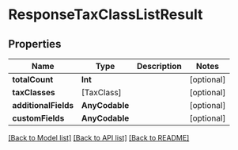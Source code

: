# ResponseTaxClassListResult

## Properties
Name | Type | Description | Notes
------------ | ------------- | ------------- | -------------
**totalCount** | **Int** |  | [optional] 
**taxClasses** | [TaxClass] |  | [optional] 
**additionalFields** | **AnyCodable** |  | [optional] 
**customFields** | **AnyCodable** |  | [optional] 

[[Back to Model list]](../README.md#documentation-for-models) [[Back to API list]](../README.md#documentation-for-api-endpoints) [[Back to README]](../README.md)


